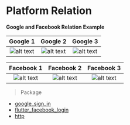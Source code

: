 <h1> Platform Relation </h1>
<p>
  <strong>Google and Facebook Relation Example</strong><br>
</p>

Google 1                |  Google 2            | Google 3
:-------------------------:|:-------------------------:|:-------------------------:
![alt text](https://user-images.githubusercontent.com/48730205/98003184-bae62900-1dee-11eb-82cf-b18496c76a8f.jpeg "1")  |  ![alt text](https://user-images.githubusercontent.com/48730205/98003186-bb7ebf80-1dee-11eb-8b82-ed7b3ae24e0b.jpeg "2")  |  ![alt text](https://user-images.githubusercontent.com/48730205/98003189-bc175600-1dee-11eb-9e97-8a4fa20d3d73.jpeg "3")  

Facebook 1                |Facebook 2                       | Facebook 3
:-------------------------:|:-------------------------:|:-------------------------:
![alt text](https://user-images.githubusercontent.com/48730205/98003403-00a2f180-1def-11eb-842e-b11f78d4d629.jpeg "4")  |  ![alt text](https://user-images.githubusercontent.com/48730205/98003409-013b8800-1def-11eb-9f10-99ce032b98b8.jpeg "5")  | ![alt text](https://user-images.githubusercontent.com/48730205/98003407-013b8800-1def-11eb-8238-450182725bda.jpeg "6")  

> Package
- [google_sign_in](https://pub.dev/packages/google_sign_in)
- [flutter_facebook_login](https://pub.dev/packages/flutter_facebook_login)
- [http](https://pub.dev/packages/http)
